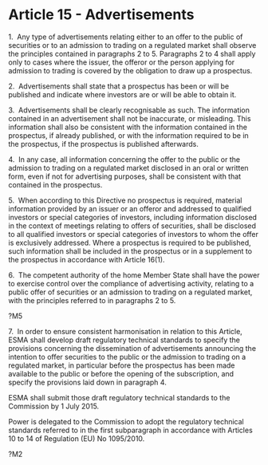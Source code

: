# Article 15 - Advertisements


1.  Any type of advertisements relating either to an offer to the public of securities or to an admission to trading on a regulated market shall observe the principles contained in paragraphs 2 to 5. Paragraphs 2 to 4 shall apply only to cases where the issuer, the offeror or the person applying for admission to trading is covered by the obligation to draw up a prospectus.

2.  Advertisements shall state that a prospectus has been or will be published and indicate where investors are or will be able to obtain it.

3.  Advertisements shall be clearly recognisable as such. The information contained in an advertisement shall not be inaccurate, or misleading. This information shall also be consistent with the information contained in the prospectus, if already published, or with the information required to be in the prospectus, if the prospectus is published afterwards.

4.  In any case, all information concerning the offer to the public or the admission to trading on a regulated market disclosed in an oral or written form, even if not for advertising purposes, shall be consistent with that contained in the prospectus.

5.  When according to this Directive no prospectus is required, material information provided by an issuer or an offeror and addressed to qualified investors or special categories of investors, including information disclosed in the context of meetings relating to offers of securities, shall be disclosed to all qualified investors or special categories of investors to whom the offer is exclusively addressed. Where a prospectus is required to be published, such information shall be included in the prospectus or in a supplement to the prospectus in accordance with Article 16(1).

6.  The competent authority of the home Member State shall have the power to exercise control over the compliance of advertising activity, relating to a public offer of securities or an admission to trading on a regulated market, with the principles referred to in paragraphs 2 to 5.

?M5

7.  In order to ensure consistent harmonisation in relation to this Article, ESMA shall develop draft regulatory technical standards to specify the provisions concerning the dissemination of advertisements announcing the intention to offer securities to the public or the admission to trading on a regulated market, in particular before the prospectus has been made available to the public or before the opening of the subscription, and specify the provisions laid down in paragraph 4.

ESMA shall submit those draft regulatory technical standards to the Commission by 1 July 2015.

Power is delegated to the Commission to adopt the regulatory technical standards referred to in the first subparagraph in accordance with Articles 10 to 14 of Regulation (EU) No 1095/2010.

?M2
